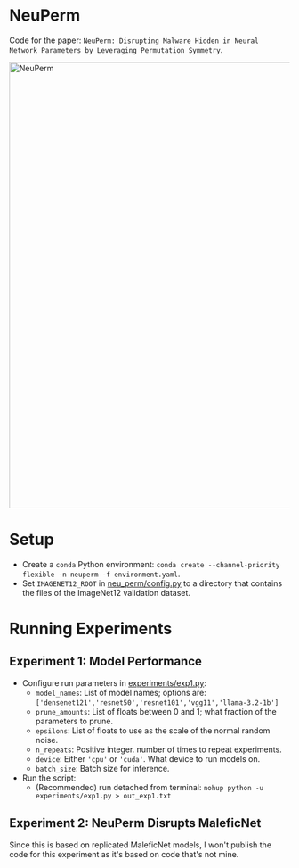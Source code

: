 # NeuPerm
Code for the paper: `NeuPerm: Disrupting Malware Hidden in Neural Network Parameters by Leveraging Permutation Symmetry`.  
  
<img src="https://github.com/user-attachments/assets/755a2931-f85c-4150-b202-6a97c4175a85" alt="NeuPerm" width="800">  
<br>

# Setup

- Create a `conda` Python environment: `conda create --channel-priority flexible -n neuperm -f environment.yaml`.
- Set `IMAGENET12_ROOT` in [neu_perm/config.py](neu_perm/config.py) to a directory that contains the files of the ImageNet12 validation dataset.

# Running Experiments
## Experiment 1: Model Performance
- Configure run parameters in [experiments/exp1.py](experiments/exp1.py):
    - `model_names`: List of model names; options are: `['densenet121','resnet50','resnet101','vgg11','llama-3.2-1b']`
    - `prune_amounts`: List of floats between 0 and 1; what fraction of the parameters to prune.
    - `epsilons`: List of floats to use as the scale of the normal random noise.
    - `n_repeats`: Positive integer. number of times to repeat experiments.
    - `device`: Either `'cpu'` or `'cuda'`. What device to run models on.
    - `batch_size`: Batch size for inference.
- Run the script:
    - (Recommended) run detached from terminal: `nohup python -u experiments/exp1.py > out_exp1.txt`
## Experiment 2: NeuPerm Disrupts MaleficNet
Since this is based on replicated MaleficNet models, I won't publish the code for this experiment as it's based on code that's not mine.
